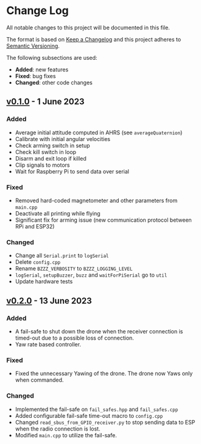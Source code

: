 # Change Log

All notable changes to this project will be documented in this file.

The format is based on [Keep a Changelog](http://keepachangelog.com/)
and this project adheres to [Semantic Versioning](http://semver.org/).

The following subsections are used:

- **Added**: new features
- **Fixed**: bug fixes
- **Changed**: other code changes

<!-- ---------------------
      v0.1.0
     --------------------- -->
## [v0.1.0] - 1 June 2023

### Added

- Average initial attitude computed in AHRS (see `averageQuaternion`)
- Calibrate with initial angular velocities
- Check arming switch in setup
- Check kill switch in loop
- Disarm and exit loop if killed
- Clip signals to motors
- Wait for Raspberry Pi to send data over serial

### Fixed

- Removed hard-coded magnetometer and other parameters from `main.cpp`
- Deactivate all printing while flying
- Significant fix for arming issue (new communication protocol between RPi and ESP32)

### Changed

- Change all `Serial.print` to `logSerial`
- Delete `config.cpp`
- Rename `BZZZ_VERBOSITY` to `BZZZ_LOGGING_LEVEL`
- `logSerial`, `setupBuzzer`, `buzz` and `waitForPiSerial` go to `util`
- Update hardware tests

[v0.1.0]: https://github.com/QUB-ASL/bzzz/releases/tag/v0.1.1

<!-- ---------------------
      v0.2.0
     --------------------- -->
## [v0.2.0] - 13 June 2023

### Added

- A fail-safe to shut down the drone when the receiver connection is timed-out due to a possible loss of connection.
- Yaw rate based controller.

### Fixed

- Fixed the unnecessary Yawing of the drone. The drone now Yaws only when commanded.

### Changed

- Implemented the fail-safe on `fail_safes.hpp` and `fail_safes.cpp`
- Added configurable fail-safe time-out macro to `config.cpp`
- Changed `read_sbus_from_GPIO_receiver.py` to stop sending data to ESP when the radio connection is lost.
- Modified `main.cpp` to utilize the fail-safe.

[v0.2.0]: https://github.com/QUB-ASL/bzzz/releases/tag/v0.2.0